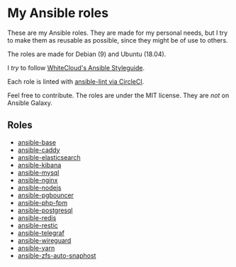 # My Ansible roles

These are my Ansible roles. They are made for my personal needs, but I try to make them as reusable as possible, since they might be of use to others.

The roles are made for Debian (9) and Ubuntu (18.04).

I *try* to follow [WhiteCloud's Ansible Styleguide](https://github.com/whitecloud/ansible-styleguide).

Each role is linted with [ansible-lint via CircleCI](https://angristan.xyz/quick-and-easy-ansible-linting-ci-pipeline/).

Feel free to contribute. The roles are under the MIT license. They are *not* on Ansible Galaxy.

## Roles

- [ansible-base](https://github.com/angristan/ansible-base)
- [ansible-caddy](https://github.com/angristan/ansible-caddy)
- [ansible-elasticsearch](https://github.com/angristan/ansible-elasticsearch)
- [ansible-kibana](https://github.com/angristan/ansible-kibana)
- [ansible-mysql](https://github.com/angristan/ansible-mysql)
- [ansible-nginx](https://github.com/angristan/ansible-nginx)
- [ansible-nodejs](https://github.com/angristan/ansible-)
- [ansible-pgbouncer](https://github.com/angristan/ansible-pgbouncer)
- [ansible-php-fpm](https://github.com/angristan/ansible-php-fpm)
- [ansible-postgresql](https://github.com/angristan/ansible-postgresql)
- [ansible-redis](https://github.com/angristan/ansible-redis)
- [ansible-restic](https://github.com/angristan/ansible-restic)
- [ansible-telegraf](https://github.com/angristan/ansible-telegraf)
- [ansible-wireguard](https://github.com/angristan/ansible-wireguard)
- [ansible-yarn](https://github.com/angristan/ansible-yarn)
- [ansible-zfs-auto-snaphost](https://github.com/angristan/ansible-zfs-auto-snaphost)
